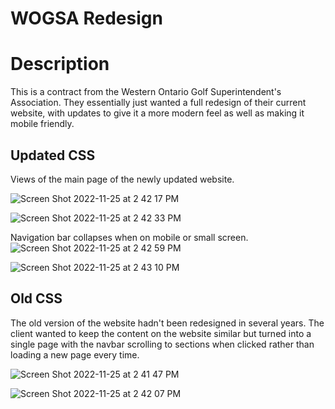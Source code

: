 # WOGSA Redesign

# Description 
This is a contract from the Western Ontario Golf Superintendent's Association. They essentially just wanted a full redesign of their current website, with updates to give it a more modern feel as well as making it mobile friendly. 

## Updated CSS
Views of the main page of the newly updated website.

![Screen Shot 2022-11-25 at 2 42 17 PM](https://user-images.githubusercontent.com/89871393/204049132-9eb33e7c-d365-46f1-8650-6a63977db204.png)

![Screen Shot 2022-11-25 at 2 42 33 PM](https://user-images.githubusercontent.com/89871393/204049189-4078eccb-0818-4a19-9e01-9ead70dbef3a.png)

Navigation bar collapses when on mobile or small screen.
![Screen Shot 2022-11-25 at 2 42 59 PM](https://user-images.githubusercontent.com/89871393/204049197-a4cef12e-b84d-424f-b455-8b6c9f132ad5.png)


![Screen Shot 2022-11-25 at 2 43 10 PM](https://user-images.githubusercontent.com/89871393/204049203-76ef347a-4673-4939-a94d-9fdd4e6b8600.png)

## Old CSS
The old version of the website hadn't been redesigned in several years. The client wanted to keep the content on the website similar but turned into a single page with the navbar scrolling to sections when clicked rather than loading a new page every time. 

![Screen Shot 2022-11-25 at 2 41 47 PM](https://user-images.githubusercontent.com/89871393/204049322-a06ef70e-2829-4b66-a08c-831df63da3b0.png)

![Screen Shot 2022-11-25 at 2 42 07 PM](https://user-images.githubusercontent.com/89871393/204049334-4ded2429-da19-429f-ac0f-58321de444e0.png)
